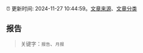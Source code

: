 :alarm_clock: 更新时间: 2024-11-27 10:44:59。[文章来源](/README.md)、[文章分类](/TAGS.md)

## 报告


> 关键字：`报告`、`月报`



